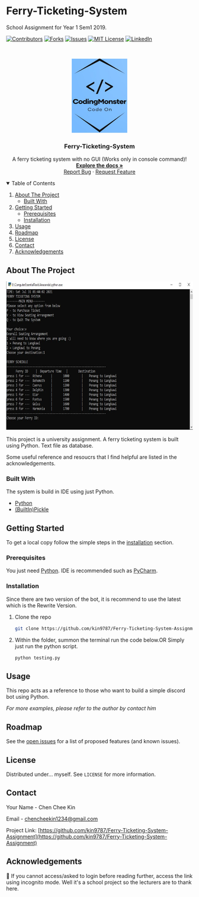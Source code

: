 <!--
*** You are not suppose to be here but okay.
*** This is a reference to another Github readme temple
*** https://github.com/othneildrew/Best-README-Template/blob/master/README.md
*** Basically that's all I want to say. Good Luck and have fun. 
-->

# Ferry-Ticketing-System
School Assignment for Year 1 Sem1 2019.

[![Contributors][contributors-shield]][contributors-url]
[![Forks][forks-shield]][forks-url]
[![Issues][issues-shield]][issues-url]
[![MIT License][license-shield]][license-url]
[![LinkedIn][linkedin-shield]][linkedin-url]

<!--------------------------------------------------------------------- THIS IS SEPERATION LINE-------------------------------------------------------------------->

<!-- PROJECT LOGO -->
<br />
<p align="center">
  <a href="https://github.com/kin9787/Ferry-Ticketing-System-Assignment">
    <img src="images/GitHubLogo.JPG" alt="Logo" width="150" height="200">
  </a>
  
  <h3 align="center">Ferry-Ticketing-System</h3>

  <p align="center">
    A ferry ticketing system with no GUI (Works only in console command)!
    <br />
    <a href="https://github.com/kin9787/Ferry-Ticketing-System-Assignment"><strong>Explore the docs »</strong></a>
    <br />
    <a href="https://github.com/kin9787/Ferry-Ticketing-System-Assignment/issues">Report Bug</a>
    ·
    <a href="https://github.com/kin9787/Ferry-Ticketing-System-Assignment/issues">Request Feature</a>
  </p>
</p>

<!--------------------------------------------------------------------- THIS IS SEPERATION LINE-------------------------------------------------------------------->

<!-- TABLE OF CONTENTS -->
<details open="open">
  <summary>Table of Contents</summary>
  <ol>
    <li>
      <a href="#about-the-project">About The Project</a>
      <ul>
        <li><a href="#built-with">Built With</a></li>
      </ul>
    </li>
    <li>
      <a href="#getting-started">Getting Started</a>
      <ul>
        <li><a href="#prerequisites">Prerequisites</a></li>
        <li><a href="#installation">Installation</a></li>
      </ul>
    </li>
    <li><a href="#usage">Usage</a></li>
    <li><a href="#roadmap">Roadmap</a></li>
    <li><a href="#license">License</a></li>
    <li><a href="#contact">Contact</a></li>
    <li><a href="#acknowledgements">Acknowledgements</a></li>
  </ol>
</details>

<!--------------------------------------------------------------------- THIS IS SEPERATION LINE-------------------------------------------------------------------->

<!-- ABOUT THE PROJECT -->
## About The Project
<p align="center">
    <img src="images/FerryExample.JPG" alt="Logo" width="750" height="400" >
</p>

<!-- [![Product Screen Shot][product-screenshot]](https://github.com/kin9787/Ferry-Ticketing-System-Assignment/blob/master/images/FerryExample.JPG) -->

This project is a university assignment. A ferry ticketing system is built using Python. Text file as database.

Some useful reference and resoucrs that I find helpful are listed in the acknowledgements.

<!--------------------------------------------------------------------- THIS IS SEPERATION LINE-------------------------------------------------------------------->

 <!-- Built With -->
### Built With

The system is build in IDE using just Python.
* [Python](https://www.python.org/)
* [(BuiltIn)Pickle](https://docs.python.org/3/library/pickle.html)

<!--------------------------------------------------------------------- THIS IS SEPERATION LINE-------------------------------------------------------------------->

<!-- GETTING STARTED -->
## Getting Started

To get a local copy follow the simple steps in the [installation](#installation) section.

<!--------------------------------------------------------------------- THIS IS SEPERATION LINE-------------------------------------------------------------------->

### Prerequisites

You just need [Python](https://www.python.org/). IDE is recommended such as [PyCharm](https://www.jetbrains.com/pycharm/).

<!--------------------------------------------------------------------- THIS IS SEPERATION LINE-------------------------------------------------------------------->

### Installation

Since there are two version of the bot, it is recommend to use the latest which is the Rewrite Version.

1. Clone the repo
   ```sh
   git clone https://github.com/kin9787/Ferry-Ticketing-System-Assignment.git
   ```
2. Within the folder, summon the terminal run the code below.OR Simply just run the python script.
   ```sh
   python testing.py
   ```

<!--------------------------------------------------------------------- THIS IS SEPERATION LINE-------------------------------------------------------------------->

<!-- USAGE EXAMPLES -->
## Usage

This repo acts as a reference to those who want to build a simple discord bot using Python. 

_For more examples, please refer to the author by contact him_

<!--------------------------------------------------------------------- THIS IS SEPERATION LINE-------------------------------------------------------------------->

<!-- ROADMAP -->
## Roadmap

See the [open issues](https://github.com/kin9787/Ferry-Ticketing-System-Assignment/issues) for a list of proposed features (and known issues).
   
<!--------------------------------------------------------------------- THIS IS SEPERATION LINE-------------------------------------------------------------------->   

<!-- LICENSE -->
## License

Distributed under... myself. See `LICENSE` for more information.

<!--------------------------------------------------------------------- THIS IS SEPERATION LINE-------------------------------------------------------------------->

<!-- CONTACT -->
## Contact

Your Name - Chen Chee Kin

Email - chencheekin1234@gmail.com

Project Link: [https://github.com/kin9787/Ferry-Ticketing-System-Assignment](https://github.com/kin9787/Ferry-Ticketing-System-Assignment)

<!--------------------------------------------------------------------- THIS IS SEPERATION LINE-------------------------------------------------------------------->

<!-- MARKDOWN LINKS & IMAGES -->
<!-- https://www.markdownguide.org/basic-syntax/#reference-style-links -->
[contributors-shield]: https://img.shields.io/github/contributors/kin9787/kin9787.svg?style=for-the-badge
[contributors-url]: https://github.com/kin9787/Ferry-Ticketing-System-Assignment/graphs/contributors
[forks-shield]: https://img.shields.io/github/forks/kin9787/kin9787.svg?style=for-the-badge
[forks-url]: https://github.com/kin9787/Ferry-Ticketing-System-Assignment/network/members
[issues-shield]: https://img.shields.io/github/issues/kin9787/kin9787.svg?style=for-the-badge
[issues-url]: https://github.com/kin9787/Ferry-Ticketing-System-Assignment/issues
[license-shield]: https://img.shields.io/github/license/kin9787/kin9787.svg?style=for-the-badge
[license-url]: https://github.com/kin9787/Ferry-Ticketing-System-Assignment/blob/master/LICENSE.txt
[linkedin-shield]: https://img.shields.io/badge/-LinkedIn-black.svg?style=for-the-badge&logo=linkedin&colorB=555
[linkedin-url]: https://www.linkedin.com/in/chen-chee-kin-2b6664157/
<!-- [product-screenshot]: images/FerryExample.JPG -->

<!--------------------------------------------------------------------- THIS IS SEPERATION LINE-------------------------------------------------------------------->

<!-- ACKNOWLEDGEMENTS -->
## Acknowledgements
📓 If you cannot access/asked to login before reading further, access the link using incognito mode.
Well it's a school project so the lecturers are to thank here.
